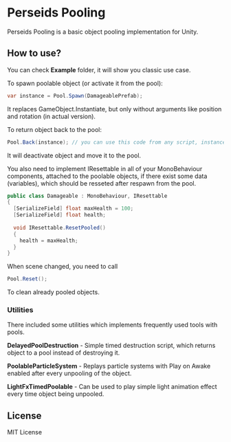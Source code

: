 # Perseids Pooling
Perseids Pooling is a basic object pooling implementation for Unity.

## How to use?
You can check **Example** folder, it will show you classic use case. 

To spawn poolable object (or activate it from the pool):
```cs
var instance = Pool.Spawn(DamageablePrefab);
```

It replaces GameObject.Instantiate, but only without arguments like position and rotation (in actual version).

To return object back to the pool:
```cs
Pool.Back(instance); // you can use this code from any script, instance here is gameObject link, so it can be also Pool.Back(gameObject) etc.
```

It will deactivate object and move it to the pool.

You also need to implement IResettable in all of your MonoBehaviour components, attached to the poolable objects, if there exist some data (variables), which should be resseted after respawn from the pool.

```cs
public class Damageable : MonoBehaviour, IResettable
{
  [SerializeField] float maxHealth = 100;
  [SerializeField] float health;
        
  void IResettable.ResetPooled()
  {
    health = maxHealth;
  }
}
```

When scene changed, you need to call
```cs
Pool.Reset();
```
To clean already pooled objects.

### Utilities ###
There included some utilities which implements frequently used tools with pools.

**DelayedPoolDestruction** - Simple timed destruction script, which returns object to a pool instead of destroying it.

**PoolableParticleSystem** - Replays particle systems with Play on Awake enabled after every unpooling of the object.

**LightFxTimedPoolable** - Can be used to play simple light animation effect every time object being unpooled.

## License
MIT License
